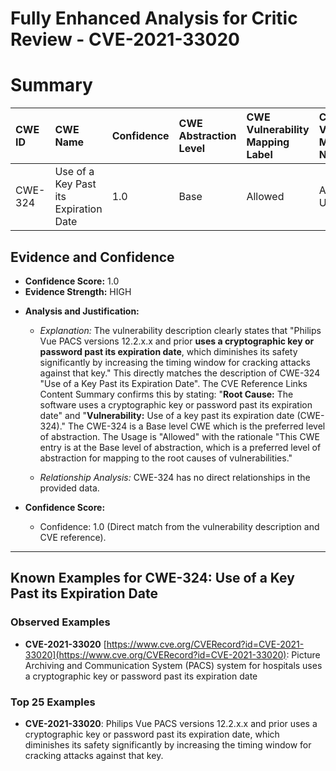 # Fully Enhanced Analysis for Critic Review - CVE-2021-33020

# Summary
| CWE ID  | CWE Name                                                    | Confidence | CWE Abstraction Level | CWE Vulnerability Mapping Label | CWE-Vulnerability Mapping Notes |
| :-------- | :---------------------------------------------------------- | :--------- | :-------------------- | :------------------------------ | :------------------------------ |
| CWE-324 | Use of a Key Past its Expiration Date                       | 1.0        | Base                  | Allowed                         | Acceptable-Use                  |

## Evidence and Confidence

*   **Confidence Score:** 1.0
*   **Evidence Strength:** HIGH

- **Analysis and Justification:**
  - *Explanation:* The vulnerability description clearly states that "Philips Vue PACS versions 12.2.x.x and prior **uses a cryptographic key or password past its expiration date**, which diminishes its safety significantly by increasing the timing window for cracking attacks against that key." This directly matches the description of CWE-324 "Use of a Key Past its Expiration Date". The CVE Reference Links Content Summary confirms this by stating: "**Root Cause:** The software uses a cryptographic key or password past its expiration date" and "**Vulnerability:** Use of a key past its expiration date (CWE-324)." The CWE-324 is a Base level CWE which is the preferred level of abstraction. The Usage is "Allowed" with the rationale "This CWE entry is at the Base level of abstraction, which is a preferred level of abstraction for mapping to the root causes of vulnerabilities."

  - *Relationship Analysis:* CWE-324 has no direct relationships in the provided data.

- **Confidence Score:**
  - Confidence: 1.0 (Direct match from the vulnerability description and CVE reference).

---



## Known Examples for CWE-324: Use of a Key Past its Expiration Date
### Observed Examples
- **CVE-2021-33020** [https://www.cve.org/CVERecord?id=CVE-2021-33020](https://www.cve.org/CVERecord?id=CVE-2021-33020): Picture Archiving and Communication System (PACS) system for hospitals uses a cryptographic key or password past its expiration date
### Top 25 Examples
- **CVE-2021-33020**: Philips Vue PACS versions 12.2.x.x and prior uses a cryptographic key or password past its expiration date, which diminishes its safety significantly by increasing the timing window for cracking attacks against that key.
